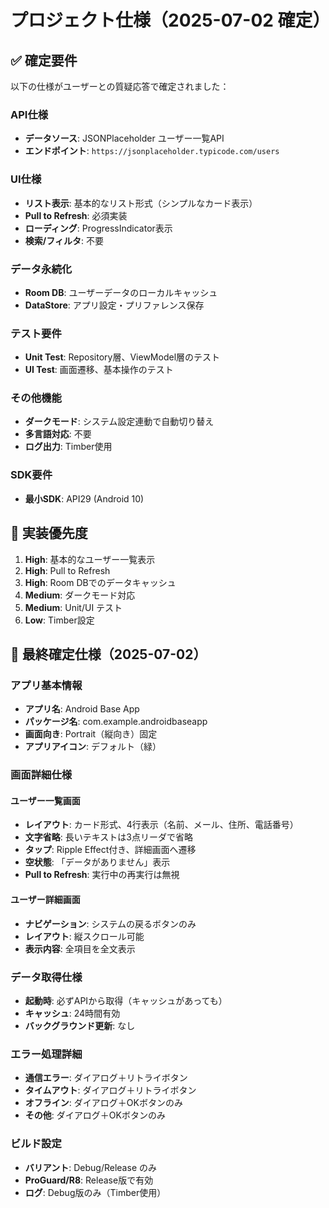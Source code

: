 # プロジェクト仕様（2025-07-02 確定）

## ✅ 確定要件
以下の仕様がユーザーとの質疑応答で確定されました：

### API仕様
- **データソース**: JSONPlaceholder ユーザー一覧API
- **エンドポイント**: `https://jsonplaceholder.typicode.com/users`

### UI仕様
- **リスト表示**: 基本的なリスト形式（シンプルなカード表示）
- **Pull to Refresh**: 必須実装
- **ローディング**: ProgressIndicator表示
- **検索/フィルタ**: 不要

### データ永続化
- **Room DB**: ユーザーデータのローカルキャッシュ
- **DataStore**: アプリ設定・プリファレンス保存

### テスト要件
- **Unit Test**: Repository層、ViewModel層のテスト
- **UI Test**: 画面遷移、基本操作のテスト

### その他機能
- **ダークモード**: システム設定連動で自動切り替え
- **多言語対応**: 不要
- **ログ出力**: Timber使用

### SDK要件
- **最小SDK**: API29 (Android 10)

## 🎯 実装優先度
1. **High**: 基本的なユーザー一覧表示
2. **High**: Pull to Refresh
3. **High**: Room DBでのデータキャッシュ
4. **Medium**: ダークモード対応
5. **Medium**: Unit/UI テスト
6. **Low**: Timber設定

## 📱 最終確定仕様（2025-07-02）

### アプリ基本情報
- **アプリ名**: Android Base App
- **パッケージ名**: com.example.androidbaseapp
- **画面向き**: Portrait（縦向き）固定
- **アプリアイコン**: デフォルト（緑）

### 画面詳細仕様
#### ユーザー一覧画面
- **レイアウト**: カード形式、4行表示（名前、メール、住所、電話番号）
- **文字省略**: 長いテキストは3点リーダで省略
- **タップ**: Ripple Effect付き、詳細画面へ遷移
- **空状態**: 「データがありません」表示
- **Pull to Refresh**: 実行中の再実行は無視

#### ユーザー詳細画面
- **ナビゲーション**: システムの戻るボタンのみ
- **レイアウト**: 縦スクロール可能
- **表示内容**: 全項目を全文表示

### データ取得仕様
- **起動時**: 必ずAPIから取得（キャッシュがあっても）
- **キャッシュ**: 24時間有効
- **バックグラウンド更新**: なし

### エラー処理詳細
- **通信エラー**: ダイアログ＋リトライボタン
- **タイムアウト**: ダイアログ＋リトライボタン
- **オフライン**: ダイアログ＋OKボタンのみ
- **その他**: ダイアログ＋OKボタンのみ

### ビルド設定
- **バリアント**: Debug/Release のみ
- **ProGuard/R8**: Release版で有効
- **ログ**: Debug版のみ（Timber使用）